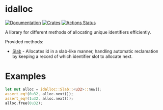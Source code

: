 # idalloc

[![Documentation](https://docs.rs/idalloc/badge.svg)](https://docs.rs/idalloc)
[![Crates](https://img.shields.io/crates/v/idalloc.svg)](https://crates.io/crates/idalloc)
[![Actions Status](https://github.com/udoprog/idalloc/workflows/Rust/badge.svg)](https://github.com/udoprog/idalloc/actions)

A library for different methods of allocating unique identifiers efficiently.

Provided methods:

* [Slab] - Allocates id in a slab-like manner, handling automatic
  reclamation by keeping a record of which identifier slot to allocate next.

# Examples

```rust
let mut alloc = idalloc::Slab::<u32>::new();
assert_eq!(0u32, alloc.next());
assert_eq!(1u32, alloc.next());
alloc.free(0u32);
```

[Slab]: https://docs.rs/idalloc/latest/idalloc/struct.Slab.html